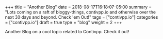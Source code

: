 +++
title = "Another Blog"
date = 2018-08-17T16:18:07-05:00
summary = "Lots coming on a raft of bloggy-things, contivpp.io and otherwise over the next 30 days and beyond. Check 'em Out!"
tags = ["contivpp.io"]
categories = ["contivpp.io"]
draft = true
type = "blog"
weight = 2
+++

Another Blog on a cool topic related to Contivpp. Check it out!
 <!--more-->

 
 



